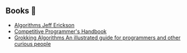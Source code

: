 ## Books 📗

- [Algorithms Jeff Erickson](https://jeffe.cs.illinois.edu/teaching/algorithms/book/Algorithms-JeffE.pdf) 
- [Competitive Programmer's Handbook](https://cses.fi/book/book.pdf)
- [Grokking Algorithms An illustrated guide for programmers and other curious people](https://www.manning.com/books/grokking-algorithms) 
